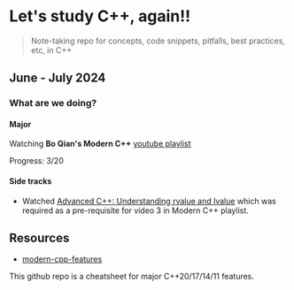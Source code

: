 # Let's study C++, again!!

> Note-taking repo for concepts, code snippets, pitfalls, best practices, etc, in C++


## June - July 2024

### What are we doing?

#### Major

Watching **Bo Qian's Modern C++** [youtube playlist](https://www.youtube.com/playlist?list=PL5jc9xFGsL8FWtnZBeTqZBbniyw0uHyaH)

Progress: 3/20

#### Side tracks

- Watched [Advanced C++: Understanding rvalue and lvalue](https://www.youtube.com/watch?v=UTUdhjzws5g) which was required as a pre-requisite for video 3 in Modern C++ playlist.




## Resources

- [modern-cpp-features](https://github.com/AnthonyCalandra/modern-cpp-features)

This github repo is a cheatsheet for major C++20/17/14/11 features.


